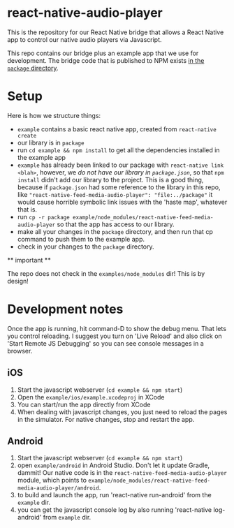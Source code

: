 
# react-native-audio-player

This is the repository for our React Native bridge that allows
a React Native app to control our native audio players via
Javascript.

This repo contains our bridge plus an example app that we use
for development. The bridge code that is published to NPM
exists [in the `package` directory](https://github.com/feedfm/react-native-feed-media-audio-player/tree/master/package).

# Setup

Here is how we structure things:

- `example` contains a basic react native app, created from `react-native create`
- our library is in `package`
- run `cd example && npm install` to get all the dependencies installed in the
  example app
- `example` has already been linked to our package with `react-native link <blah>`,
  however, we _do not have our library in `package.json`_, so that `npm install`
  didn't add our library to the project. This is a good thing, because if
  `package.json` had some reference to the library in this repo, like
  `"react-native-feed-media-audio-player": "file:../package"`
  it would cause horrible symbolic link issues with the 'haste map',
  whatever that is.
- run `cp -r package example/node_modules/react-native-feed-media-audio-player`
  so that the app has access to our library.
- make all your changes in the `package` directory, and then run that cp
  command to push them to the example app.
- check in your changes to the `package` directory.

** important **

The repo does not check in the `examples/node_modules` dir! This is by design!

# Development notes

Once the app is running, hit command-D to show the debug menu. That lets
you control reloading. I suggest you turn on 'Live Reload' and also
click on 'Start Remote JS Debugging' so you can see console messages in
a browser.

## iOS

1. Start the javascript webserver (`cd example && npm start`)
2. Open the `example/ios/example.xcodeproj` in XCode
3. You can start/run the app directly from XCode
4. When dealing with javascript changes, you just need to reload the
  pages in the simulator. For native changes, stop and restart
  the app.

## Android

1. Start the javascript webserver (`cd example && npm start`)
2. open `example/android` in Android Studio. Don't let it update Gradle,
  dammit! Our native code is in the `react-native-feed-media-audio-player` module,
  which points to `example/node_modules/react-native-feed-media-audio-player/android`.
3. to build and launch the app, run 'react-native run-android' from the `example` dir.
4. you can get the javascript console log by also running 'react-native log-android' from `example` dir.




